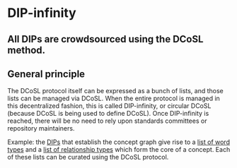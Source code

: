 DIP-infinity
======

All DIPs are crowdsourced using the DCoSL method.
------------------------------

## General principle

The DCoSL protocol itself can be expressed as a bunch of lists, and those lists can be managed via DCoSL. When the entire protocol is managed in this decentralized fashion, this is called DIP-infinity, or circular DCoSL (because DCoSL is being used to define DCoSL). Once DIP-infinity is reached, there will be no need to rely upon standards committees or repository maintainers.

Example: the [DIPs](../conceptGraph) that establish the concept graph give rise to a [list of word types](../wordTypes.md) and a [list of relationship types](../relationshipTypes.md) which form the core of a concept. Each of these lists can be curated using the DCoSL protocol.


